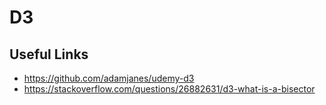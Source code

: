 <!-- @format -->

# D3

## Useful Links

-  https://github.com/adamjanes/udemy-d3
-  https://stackoverflow.com/questions/26882631/d3-what-is-a-bisector
